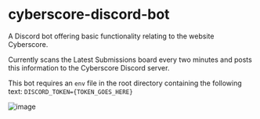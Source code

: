 # cyberscore-discord-bot
A Discord bot offering basic functionality relating to the website Cyberscore.

Currently scans the Latest Submissions board every two minutes and posts this information to the Cyberscore Discord server.

This bot requires an `env` file in the root directory containing the following text:
`DISCORD_TOKEN={TOKEN_GOES_HERE}`

![image](https://user-images.githubusercontent.com/1928024/149046507-fe4bfa35-7cdd-4c22-a0e9-f603f3538ee3.png)
